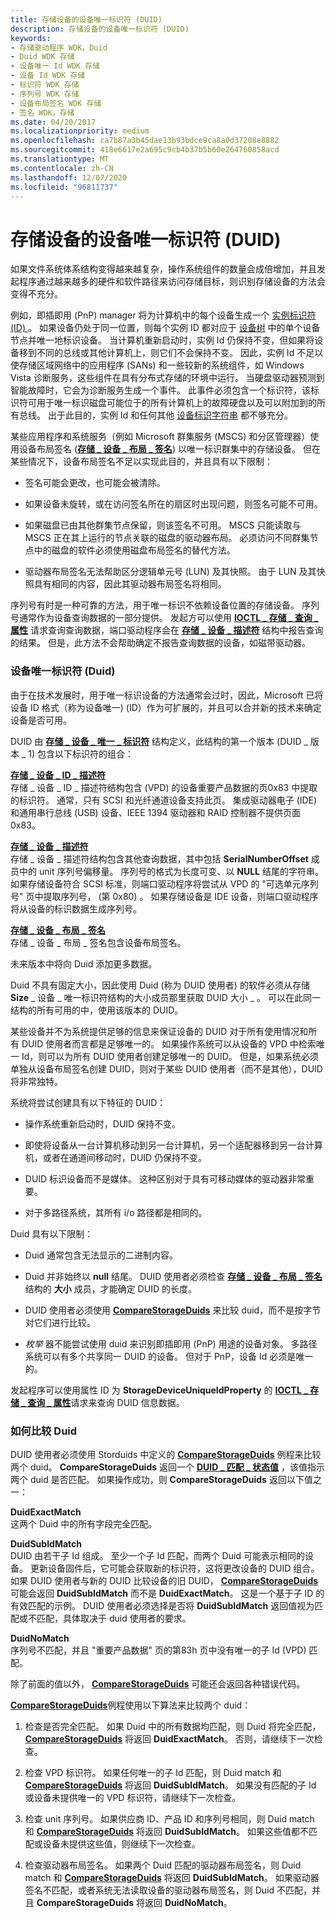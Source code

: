 ```yaml
---
title: 存储设备的设备唯一标识符 (DUID)
description: 存储设备的设备唯一标识符 (DUID)
keywords:
- 存储驱动程序 WDK，Duid
- Duid WDK 存储
- 设备唯一 Id WDK 存储
- 设备 Id WDK 存储
- 标识符 WDK 存储
- 序列号 WDK 存储
- 设备布局签名 WDK 存储
- 签名 WDK，存储
ms.date: 04/20/2017
ms.localizationpriority: medium
ms.openlocfilehash: ca7b87a3b45dae13b93bdce9ca8a0d37208e8882
ms.sourcegitcommit: 418e6617e2a695c9cb4b37b5b60e264760858acd
ms.translationtype: MT
ms.contentlocale: zh-CN
ms.lasthandoff: 12/07/2020
ms.locfileid: "96811737"
---
```

# <a name="device-unique-identifiers-duids-for-storage-devices"></a>存储设备的设备唯一标识符 (DUID)


如果文件系统体系结构变得越来越复杂，操作系统组件的数量会成倍增加，并且发起程序通过越来越多的硬件和软件路径来访问存储目标，则识别存储设备的方法会变得不充分。

例如，即插即用 (PnP) manager 将为计算机中的每个设备生成一个 [实例标识符 (ID) ](../install/instance-ids.md) 。 如果设备仍处于同一位置，则每个实例 ID 都对应于 [设备树](../kernel/device-tree.md) 中的单个设备节点并唯一地标识设备。 当计算机重新启动时，实例 Id 仍保持不变，但如果将设备移到不同的总线或其他计算机上，则它们不会保持不变。 因此，实例 Id 不足以使存储区域网络中的应用程序 (SANs) 和一些较新的系统组件，如 Windows Vista 诊断服务，这些组件在具有分布式存储的环境中运行。 当硬盘驱动器预测到智能故障时，它会为诊断服务生成一个事件。 此事件必须包含一个标识符，该标识符可用于唯一标识磁盘可能位于的所有计算机上的故障硬盘以及可以附加到的所有总线。 出于此目的，实例 Id 和任何其他 [设备标识字符串](../install/device-identification-strings.md) 都不够充分。

某些应用程序和系统服务（例如 Microsoft 群集服务 (MSCS) 和分区管理器）使用设备布局签名 ([**存储 \_ 设备 \_ 布局 \_ 签名**](/windows-hardware/drivers/ddi/storduid/ns-storduid-_storage_device_layout_signature)) 以唯一标识群集中的存储设备。 但在某些情况下，设备布局签名不足以实现此目的，并且具有以下限制：

-   签名可能会更改，也可能会被清除。

-   如果设备未旋转，或在访问签名所在的扇区时出现问题，则签名可能不可用。

-   如果磁盘已由其他群集节点保留，则该签名不可用。 MSCS 只能读取与 MSCS 正在其上运行的节点关联的磁盘的驱动器布局。 必须访问不同群集节点中的磁盘的软件必须使用磁盘布局签名的替代方法。

-   驱动器布局签名无法帮助区分逻辑单元号 (LUN) 及其快照。 由于 LUN 及其快照具有相同的内容，因此其驱动器布局签名将相同。

序列号有时是一种可靠的方法，用于唯一标识不依赖设备位置的存储设备。 序列号通常作为设备查询数据的一部分提供。 发起方可以使用 [**IOCTL \_ 存储 \_ 查询 \_ 属性**](/windows-hardware/drivers/ddi/ntddstor/ni-ntddstor-ioctl_storage_query_property) 请求查询查询数据，端口驱动程序会在 [**存储 \_ 设备 \_ 描述符**](/windows-hardware/drivers/ddi/ntddstor/ns-ntddstor-_storage_device_descriptor) 结构中报告查询的结果。 但是，此方法不会帮助确定不报告查询数据的设备，如磁带驱动器。

### <a name="span-iddevice_unique_identifiers__duids_spanspan-iddevice_unique_identifiers__duids_spandevice-unique-identifiers-duids"></a><span id="device_unique_identifiers__duids_"></span><span id="DEVICE_UNIQUE_IDENTIFIERS__DUIDS_"></span>设备唯一标识符 (Duid) 

由于在技术发展时，用于唯一标识设备的方法通常会过时，因此，Microsoft 已将设备 ID 格式（称为设备唯一)  (ID）作为可扩展的，并且可以合并新的技术来确定设备是否可用。

DUID 由 [**存储 \_ 设备 \_ 唯一 \_ 标识符**](/windows-hardware/drivers/ddi/storduid/ns-storduid-_storage_device_unique_identifier) 结构定义，此结构的第一个版本 (DUID \_ 版本 \_ 1) 包含以下标识符的组合：

<span id="STORAGE_DEVICE_ID_DESCRIPTOR"></span><span id="storage_device_id_descriptor"></span>[**存储 \_ 设备 \_ ID \_ 描述符**](/windows-hardware/drivers/ddi/ntddstor/ns-ntddstor-_storage_device_id_descriptor)  
存储 \_ 设备 \_ ID \_ 描述符结构包含 (VPD) 的设备重要产品数据的页0x83 中提取的标识符。 通常，只有 SCSI 和光纤通道设备支持此页。 集成驱动器电子 (IDE) 和通用串行总线 (USB) 设备、IEEE 1394 驱动器和 RAID 控制器不提供页面0x83。

<span id="STORAGE_DEVICE_DESCRIPTOR"></span><span id="storage_device_descriptor"></span>[**存储 \_ 设备 \_ 描述符**](/windows-hardware/drivers/ddi/ntddstor/ns-ntddstor-_storage_device_descriptor)  
存储 \_ 设备 \_ 描述符结构包含其他查询数据，其中包括 **SerialNumberOffset** 成员中的 unit 序列号偏移量。 序列号的格式为长度可变、以 **NULL** 结尾的字符串。 如果存储设备符合 SCSI 标准，则端口驱动程序将尝试从 VPD 的 "可选单元序列号" 页中提取序列号， (第 0x80) 。 如果存储设备是 IDE 设备，则端口驱动程序将从设备的标识数据生成序列号。

<span id="STORAGE_DEVICE_LAYOUT_SIGNATURE"></span><span id="storage_device_layout_signature"></span>[**存储 \_ 设备 \_ 布局 \_ 签名**](/windows-hardware/drivers/ddi/storduid/ns-storduid-_storage_device_layout_signature)  
存储 \_ 设备 \_ 布局 \_ 签名包含设备布局签名。

未来版本中将向 Duid 添加更多数据。

Duid 不具有固定大小，因此使用 Duid (称为 DUID 使用者) 的软件必须从存储 **Size** \_ 设备 \_ 唯一标识符结构的大小成员那里获取 DUID 大小 \_ 。 可以在此同一结构的所有可用的中，使用该版本的 DUID。

某些设备并不为系统提供足够的信息来保证设备的 DUID 对于所有使用情况和所有 DUID 使用者而言都是足够唯一的。 如果操作系统可以从设备的 VPD 中检索唯一 Id，则可以为所有 DUID 使用者创建足够唯一的 DUID。 但是，如果系统必须单独从设备布局签名创建 DUID，则对于某些 DUID 使用者（而不是其他），DUID 将非常独特。

系统将尝试创建具有以下特征的 DUID：

-   操作系统重新启动时，DUID 保持不变。

-   即使将设备从一台计算机移动到另一台计算机，另一个适配器移到另一台计算机，或者在通道间移动时，DUID 仍保持不变。

-   DUID 标识设备而不是媒体。 这种区别对于具有可移动媒体的驱动器非常重要。

-   对于多路径系统，其所有 i/o 路径都是相同的。

Duid 具有以下限制：

-   Duid 通常包含无法显示的二进制内容。

-   Duid 并非始终以 **null** 结尾。 DUID 使用者必须检查 [**存储 \_ 设备 \_ 布局 \_ 签名**](/windows-hardware/drivers/ddi/storduid/ns-storduid-_storage_device_layout_signature)结构的 **大小** 成员，才能确定 DUID 的长度。

-   DUID 使用者必须使用 [**CompareStorageDuids**](/windows-hardware/drivers/ddi/storduid/nf-storduid-comparestorageduids) 来比较 duid，而不是按字节对它们进行比较。

-   *枚举* 器不能尝试使用 duid 来识别即插即用 (PnP) 用途的设备对象。 多路径系统可以有多个共享同一 DUID 的设备。 但对于 PnP，设备 Id 必须是唯一的。

发起程序可以使用属性 ID 为 **StorageDeviceUniqueIdProperty** 的 [**IOCTL \_ 存储 \_ 查询 \_ 属性**](/windows-hardware/drivers/ddi/ntddstor/ni-ntddstor-ioctl_storage_query_property)请求来查询 DUID 信息数据。

### <a name="span-idhow_to_compare_duidsspanspan-idhow_to_compare_duidsspanhow-to-compare-duids"></a><span id="how_to_compare_duids"></span><span id="HOW_TO_COMPARE_DUIDS"></span>如何比较 Duid

DUID 使用者必须使用 Storduids 中定义的 [**CompareStorageDuids**](/windows-hardware/drivers/ddi/storduid/nf-storduid-comparestorageduids) 例程来比较两个 duid。 **CompareStorageDuids** 返回一个 [**DUID \_ 匹配 \_ 状态值**](/windows-hardware/drivers/ddi/storduid/ne-storduid-_duid_match_status) ，该值指示两个 duid 是否匹配。 如果操作成功，则 **CompareStorageDuids** 返回以下值之一：

<span id="DuidExactMatch"></span><span id="duidexactmatch"></span><span id="DUIDEXACTMATCH"></span>**DuidExactMatch**  
这两个 Duid 中的所有字段完全匹配。

<span id="DuidSubIdMatch"></span><span id="duidsubidmatch"></span><span id="DUIDSUBIDMATCH"></span>**DuidSubIdMatch**  
DUID 由若干子 Id 组成。 至少一个子 Id 匹配，而两个 Duid 可能表示相同的设备。 更新设备固件后，它可能会获取新的标识符，这将更改设备的 DUID 组合。 如果 DUID 使用者与新的 DUID 比较设备的旧 DUID， [**CompareStorageDuids**](/windows-hardware/drivers/ddi/storduid/nf-storduid-comparestorageduids) 可能会返回 **DuidSubIdMatch** 而不是 **DuidExactMatch**。 这是一个基于子 ID 的有效匹配的示例。 DUID 使用者必须选择是否将 **DuidSubIdMatch** 返回值视为匹配或不匹配，具体取决于 duid 使用者的要求。

<span id="DuidNoMatch"></span><span id="duidnomatch"></span><span id="DUIDNOMATCH"></span>**DuidNoMatch**  
序列号不匹配，并且 "重要产品数据" 页的第83h 页中没有唯一的子 Id (VPD) 匹配。

除了前面的值以外， [**CompareStorageDuids**](/windows-hardware/drivers/ddi/storduid/nf-storduid-comparestorageduids) 可能还会返回各种错误代码。

[**CompareStorageDuids**](/windows-hardware/drivers/ddi/storduid/nf-storduid-comparestorageduids)例程使用以下算法来比较两个 duid：

1.  检查是否完全匹配。 如果 Duid 中的所有数据均匹配，则 Duid 将完全匹配， [**CompareStorageDuids**](/windows-hardware/drivers/ddi/storduid/nf-storduid-comparestorageduids) 将返回 **DuidExactMatch**。 否则，请继续下一次检查。

2.  检查 VPD 标识符。 如果任何唯一的子 Id 匹配，则 Duid match 和 [**CompareStorageDuids**](/windows-hardware/drivers/ddi/storduid/nf-storduid-comparestorageduids) 将返回 **DuidSubIdMatch**。 如果没有匹配的子 Id 或设备未提供唯一的 VPD 标识符，请继续下一次检查。

3.  检查 unit 序列号。 如果供应商 ID、产品 ID 和序列号相同，则 Duid match 和 [**CompareStorageDuids**](/windows-hardware/drivers/ddi/storduid/nf-storduid-comparestorageduids) 将返回 **DuidSubIdMatch**。 如果这些值都不匹配或设备未提供这些值，则继续下一次检查。

4.  检查驱动器布局签名。 如果两个 Duid 匹配的驱动器布局签名，则 Duid match 和 [**CompareStorageDuids**](/windows-hardware/drivers/ddi/storduid/nf-storduid-comparestorageduids) 将返回 **DuidSubIdMatch**。 如果驱动器签名不匹配，或者系统无法读取设备的驱动器布局签名，则 Duid 不匹配，并且 **CompareStorageDuids** 将返回 **DuidNoMatch**。

 

